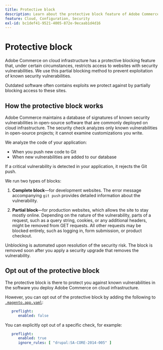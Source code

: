 ```yaml
---
title: Protective block
description: Learn about the protective block feature of Adobe Commerce on cloud infrastructure and how it works to protect your site against known security vulnerabilities.
feature: Cloud, Configuration, Security
exl-id: bc1def41-9521-4005-872e-9ecaab1d4d16
---
```

# Protective block

Adobe Commerce on cloud infrastructure has a protective blocking feature that, under certain circumstances, restricts access to websites with security vulnerabilities. We use this partial blocking method to prevent exploitation of known security vulnerabilities.

Outdated software often contains exploits we protect against by partially blocking access to these sites.

## How the protective block works

Adobe Commerce maintains a database of signatures of known security vulnerabilities in open-source software that are commonly deployed on cloud infrastructure. The security check analyzes only known vulnerabilities in open-source projects; it cannot examine customizations you write.

We analyze the code of your application:

-  When you push new code to Git
-  When new vulnerabilities are added to our database

If a critical vulnerability is detected in your application, it rejects the Git push.

We run two types of blocks:

1. **Complete block**—for development websites. The error message accompanying `git push` provides detailed information about the vulnerability.

1. **Partial block**—for production websites, which allows the site to stay mostly online. Depending on the nature of the vulnerability, parts of a request, such as a query string, cookies, or any additional headers, might be removed from GET requests. All other requests may be blocked entirely, such as logging in, form submission, or product checkout.

Unblocking is automated upon resolution of the security risk. The block is removed soon after you apply a security upgrade that removes the vulnerability.

## Opt out of the protective block

The protective block is there to protect you against known vulnerabilities in the software you deploy Adobe Commerce on cloud infrastructure.

However, you can opt out of the protective block by adding the following to [`.magento.app.yaml`](../application/configure-app-yaml.md):

```yaml
   preflight:
      enabled: false
```

You can explicitly opt out of a specific check, for example:

```yaml
   preflight:
      enabled: true
      ignore_rules: [ "drupal:SA-CORE-2014-005" ]
```
